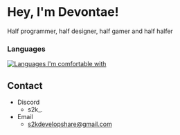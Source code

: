 # Hey, I'm Devontae!
Half programmer, half designer, half gamer and half halfer

### Languages

[![Languages I'm comfortable with](https://skillicons.dev/icons?i=html,css,js,jquery,react,cs,php,python,java,dotnet,nodejs)](https://skillicons.dev)

## Contact
  + Discord
    - s2k_.
  + Email
    - s2kdevelopshare@gmail.com
